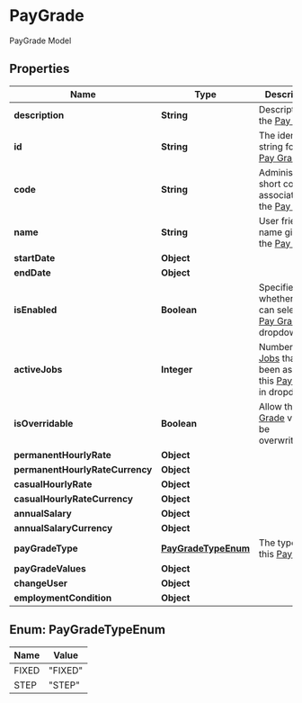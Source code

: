 

# PayGrade

PayGrade Model

## Properties

| Name | Type | Description | Notes |
|------------ | ------------- | ------------- | -------------|
|**description** | **String** | Description of the [Pay Grade](https://developers.intellihr.io/docs/v1/). |  [optional] |
|**id** | **String** | The identifier string for the [Pay Grade](https://developers.intellihr.io/docs/v1/). |  [optional] |
|**code** | **String** | Administrative, short code associated to the [Pay Grade](https://developers.intellihr.io/docs/v1/). |  [optional] |
|**name** | **String** | User friendly name given to the [Pay Grade](https://developers.intellihr.io/docs/v1/). |  [optional] |
|**startDate** | **Object** |  |  [optional] |
|**endDate** | **Object** |  |  [optional] |
|**isEnabled** | **Boolean** | Specifies whether users can select this [Pay Grade](https://developers.intellihr.io/docs/v1/) in dropdowns. |  [optional] |
|**activeJobs** | **Integer** | Number of [Jobs](https://developers.intellihr.io/docs/v1/) that have been assigned this [Pay Grade](https://developers.intellihr.io/docs/v1/) in dropdowns. |  [optional] |
|**isOverridable** | **Boolean** | Allow this [Pay Grade](https://developers.intellihr.io/docs/v1/) value to be overwritten. |  [optional] |
|**permanentHourlyRate** | **Object** |  |  [optional] |
|**permanentHourlyRateCurrency** | **Object** |  |  [optional] |
|**casualHourlyRate** | **Object** |  |  [optional] |
|**casualHourlyRateCurrency** | **Object** |  |  [optional] |
|**annualSalary** | **Object** |  |  [optional] |
|**annualSalaryCurrency** | **Object** |  |  [optional] |
|**payGradeType** | [**PayGradeTypeEnum**](#PayGradeTypeEnum) | The type of this [Pay Grade](https://developers.intellihr.io/docs/v1/) |  [optional] |
|**payGradeValues** | **Object** |  |  [optional] |
|**changeUser** | **Object** |  |  [optional] |
|**employmentCondition** | **Object** |  |  [optional] |



## Enum: PayGradeTypeEnum

| Name | Value |
|---- | -----|
| FIXED | &quot;FIXED&quot; |
| STEP | &quot;STEP&quot; |



